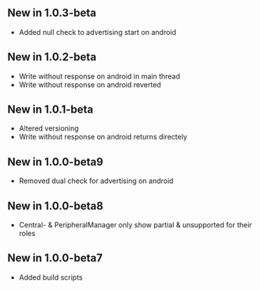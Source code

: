 ## New in 1.0.3-beta
 * Added null check to advertising start on android

## New in 1.0.2-beta
 * Write without response on android in main thread
 * Write without response on android reverted

## New in 1.0.1-beta
 * Altered versioning
 * Write without response on android returns directely

## New in 1.0.0-beta9
 * Removed dual check for advertising on android

## New in 1.0.0-beta8
 * Central- & PeripheralManager only show partial & unsupported for their roles

## New in 1.0.0-beta7
 * Added build scripts
